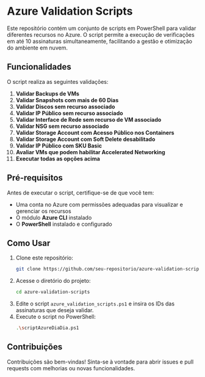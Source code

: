 # Azure Validation Scripts

Este repositório contém um conjunto de scripts em PowerShell para validar diferentes recursos no Azure. O script permite a execução de verificações em até 10 assinaturas simultaneamente, facilitando a gestão e otimização do ambiente em nuvem.

## Funcionalidades

O script realiza as seguintes validações:

1. **Validar Backups de VMs**
2. **Validar Snapshots com mais de 60 Dias**
3. **Validar Discos sem recurso associado**
4. **Validar IP Público sem recurso associado**
5. **Validar Interface de Rede sem recurso de VM associado**
6. **Validar NSG sem recurso associado**
7. **Validar Storage Account com Acesso Público nos Containers**
8. **Validar Storage Account com Soft Delete desabilitado**
9. **Validar IP Público com SKU Basic**
10. **Avaliar VMs que podem habilitar Accelerated Networking**
11. **Executar todas as opções acima**

## Pré-requisitos

Antes de executar o script, certifique-se de que você tem:

- Uma conta no Azure com permissões adequadas para visualizar e gerenciar os recursos
- O módulo **Azure CLI** instalado
- O **PowerShell** instalado e configurado

## Como Usar

1. Clone este repositório:
   ```sh
   git clone https://github.com/seu-repositorio/azure-validation-scripts.git
   ```
2. Acesse o diretório do projeto:
   ```sh
   cd azure-validation-scripts
   ```
3. Edite o script `azure_validation_scripts.ps1` e insira os IDs das assinaturas que deseja validar.
4. Execute o script no PowerShell:
   ```sh
   .\scriptAzureDiaDia.ps1
   ```

## Contribuições

Contribuições são bem-vindas! Sinta-se à vontade para abrir issues e pull requests com melhorias ou novas funcionalidades.

